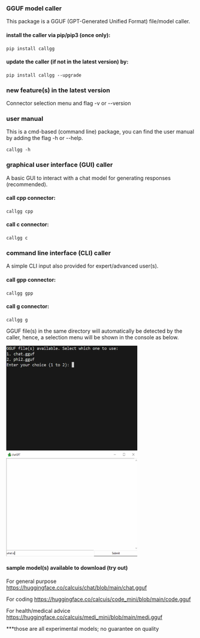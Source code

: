 ### GGUF model caller

This package is a GGUF (GPT-Generated Unified Format) file/model caller.
#### install the caller via pip/pip3 (once only):
```
pip install callgg
```
#### update the caller (if not in the latest version) by:
```
pip install callgg --upgrade
```
### new feature(s) in the latest version
Connector selection menu and flag -v or --version
### user manual
This is a cmd-based (command line) package, you can find the user manual by adding the flag -h or --help.
```
callgg -h
```
### graphical user interface (GUI) caller
A basic GUI to interact with a chat model for generating responses (recommended).
#### call cpp connector:
```
callgg cpp
``` 
#### call c connector:
```
callgg c
```
### command line interface (CLI) caller
A simple CLI input also provided for expert/advanced user(s).
#### call gpp connector:
```
callgg gpp
```
#### call g connector:
```
callgg g
```
GGUF file(s) in the same directory will automatically be detected by the caller, hence, a selection menu will be shown in the console as below.

[<img src="https://raw.githubusercontent.com/calcuis/chatgpt-model-selector/master/demo.gif" width="350" height="280">](https://github.com/calcuis/chatgpt-model-selector/blob/main/demo.gif)
[<img src="https://raw.githubusercontent.com/calcuis/chatgpt-model-selector/master/demo1.gif" width="350" height="280">](https://github.com/calcuis/chatgpt-model-selector/blob/main/demo1.gif)

#### sample model(s) available to download (try out)
For general purpose
https://huggingface.co/calcuis/chat/blob/main/chat.gguf

For coding
https://huggingface.co/calcuis/code_mini/blob/main/code.gguf

For health/medical advice
https://huggingface.co/calcuis/medi_mini/blob/main/medi.gguf

***those are all experimental models; no guarantee on quality